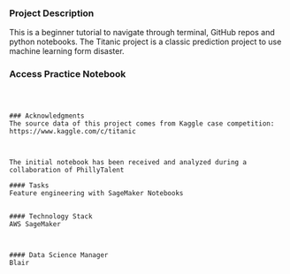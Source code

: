 ### Project Description
This is a beginner tutorial to navigate through terminal, GitHub repos and python notebooks. The Titanic project is a classic prediction project to use machine learning form disaster.





### Access Practice Notebook
```



### Acknowledgments
The source data of this project comes from Kaggle case competition:
https://www.kaggle.com/c/titanic



The initial notebook has been received and analyzed during a collaboration of PhillyTalent

#### Tasks
Feature engineering with SageMaker Notebooks


#### Technology Stack
AWS SageMaker



#### Data Science Manager
Blair
